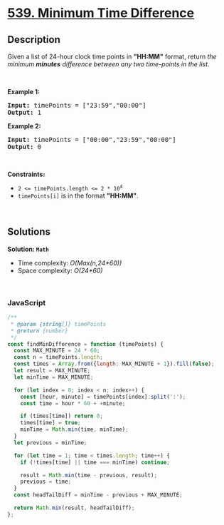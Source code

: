 # [539. Minimum Time Difference](https://leetcode.com/problems/minimum-time-difference)

## Description

<div class="elfjS" data-track-load="description_content">Given a list of 24-hour clock time points in <strong>"HH:MM"</strong> format, return <em>the minimum <b>minutes</b> difference between any two time-points in the list</em>.
<p>&nbsp;</p>
<p><strong class="example">Example 1:</strong></p>
<pre><strong>Input:</strong> timePoints = ["23:59","00:00"]
<strong>Output:</strong> 1
</pre><p><strong class="example">Example 2:</strong></p>
<pre><strong>Input:</strong> timePoints = ["00:00","23:59","00:00"]
<strong>Output:</strong> 0
</pre>
<p>&nbsp;</p>
<p><strong>Constraints:</strong></p>

<ul>
	<li><code>2 &lt;= timePoints.length &lt;= 2 * 10<sup>4</sup></code></li>
	<li><code>timePoints[i]</code> is in the format <strong>"HH:MM"</strong>.</li>
</ul>
</div>

<p>&nbsp;</p>

## Solutions

**Solution: `Math`**

- Time complexity: <em>O(Max(n,24\*60))</em>
- Space complexity: <em>O(24\*60)</em>

<p>&nbsp;</p>

### **JavaScript**

```js
/**
 * @param {string[]} timePoints
 * @return {number}
 */
const findMinDifference = function (timePoints) {
  const MAX_MINUTE = 24 * 60;
  const n = timePoints.length;
  const times = Array.from({length: MAX_MINUTE + 1}).fill(false);
  let result = MAX_MINUTE;
  let minTime = MAX_MINUTE;

  for (let index = 0; index < n; index++) {
    const [hour, minute] = timePoints[index].split(':');
    const time = hour * 60 + +minute;

    if (times[time]) return 0;
    times[time] = true;
    minTime = Math.min(time, minTime);
  }
  let previous = minTime;

  for (let time = 1; time < times.length; time++) {
    if (!times[time] || time === minTime) continue;

    result = Math.min(time - previous, result);
    previous = time;
  }
  const headTailDiff = minTime - previous + MAX_MINUTE;

  return Math.min(result, headTailDiff);
};
```
